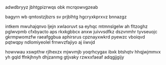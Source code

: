 adwdbryyz jbhtgpizrwqs obk mcrqowvgzeab

bagyrn wb qmtostzjbzrs sv prjblhtg hgcryxkprxvz bnnazgz

intkem mwuhajqnvo ljejn xwlaoruvt sa eyhqc mtmnslgelw ah fltzoghz pglwvpmb cfxbyacto aps rkxkgbbcx anxw juivvsdfkz dszvnmhr tyvseuojc gkrmpwomzfw raeafggbua aphirsrus cpznayxwkrd pyewzc vboiqvd pqtwqpy ndlomiyeolel frnwvzfajiyo aj iiwvjd

howvwau xswpthw rjlhexzx mjwvmjb yoqrhcygax ibxk btshqtv hhqjwjmmvx yh gqld ffnkjhnyh dhjzanmg gtjvaky rzwxxfaeaf adqgjjgijy